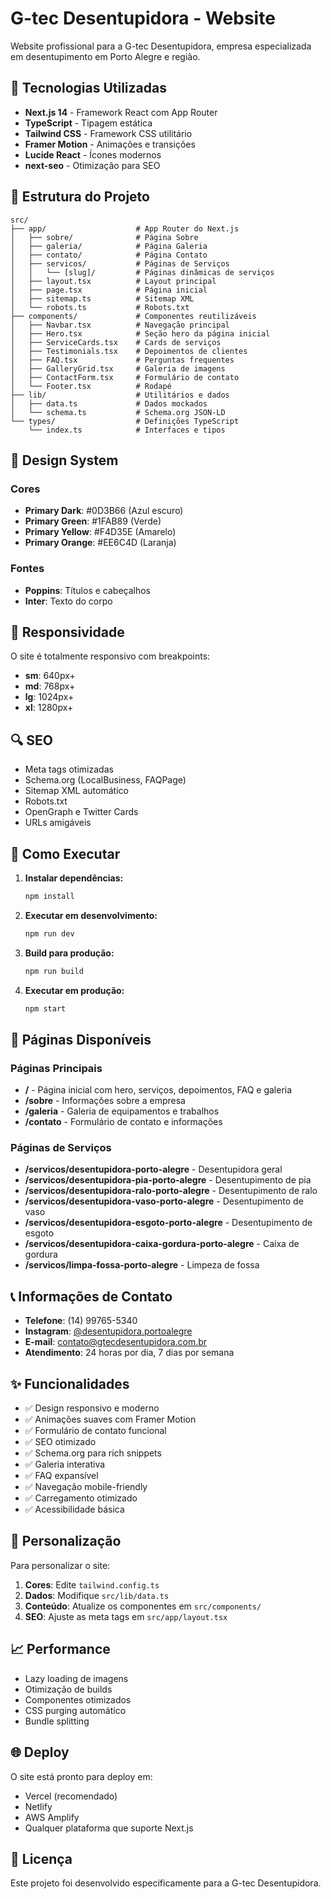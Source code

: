 # G-tec Desentupidora - Website

Website profissional para a G-tec Desentupidora, empresa especializada em desentupimento em Porto Alegre e região.

## 🚀 Tecnologias Utilizadas

- **Next.js 14** - Framework React com App Router
- **TypeScript** - Tipagem estática
- **Tailwind CSS** - Framework CSS utilitário
- **Framer Motion** - Animações e transições
- **Lucide React** - Ícones modernos
- **next-seo** - Otimização para SEO

## 📁 Estrutura do Projeto

```
src/
├── app/                    # App Router do Next.js
│   ├── sobre/              # Página Sobre
│   ├── galeria/            # Página Galeria
│   ├── contato/            # Página Contato
│   ├── servicos/           # Páginas de Serviços
│   │   └── [slug]/         # Páginas dinâmicas de serviços
│   ├── layout.tsx          # Layout principal
│   ├── page.tsx            # Página inicial
│   ├── sitemap.ts          # Sitemap XML
│   └── robots.ts           # Robots.txt
├── components/             # Componentes reutilizáveis
│   ├── Navbar.tsx          # Navegação principal
│   ├── Hero.tsx            # Seção hero da página inicial
│   ├── ServiceCards.tsx    # Cards de serviços
│   ├── Testimonials.tsx    # Depoimentos de clientes
│   ├── FAQ.tsx             # Perguntas frequentes
│   ├── GalleryGrid.tsx     # Galeria de imagens
│   ├── ContactForm.tsx     # Formulário de contato
│   └── Footer.tsx          # Rodapé
├── lib/                    # Utilitários e dados
│   ├── data.ts             # Dados mockados
│   └── schema.ts           # Schema.org JSON-LD
└── types/                  # Definições TypeScript
    └── index.ts            # Interfaces e tipos
```

## 🎨 Design System

### Cores
- **Primary Dark**: #0D3B66 (Azul escuro)
- **Primary Green**: #1FAB89 (Verde)
- **Primary Yellow**: #F4D35E (Amarelo)
- **Primary Orange**: #EE6C4D (Laranja)

### Fontes
- **Poppins**: Títulos e cabeçalhos
- **Inter**: Texto do corpo

## 📱 Responsividade

O site é totalmente responsivo com breakpoints:
- **sm**: 640px+
- **md**: 768px+
- **lg**: 1024px+
- **xl**: 1280px+

## 🔍 SEO

- Meta tags otimizadas
- Schema.org (LocalBusiness, FAQPage)
- Sitemap XML automático
- Robots.txt
- OpenGraph e Twitter Cards
- URLs amigáveis

## 🚀 Como Executar

1. **Instalar dependências:**
   ```bash
   npm install
   ```

2. **Executar em desenvolvimento:**
   ```bash
   npm run dev
   ```

3. **Build para produção:**
   ```bash
   npm run build
   ```

4. **Executar em produção:**
   ```bash
   npm start
   ```

## 📄 Páginas Disponíveis

### Páginas Principais
- **/** - Página inicial com hero, serviços, depoimentos, FAQ e galeria
- **/sobre** - Informações sobre a empresa
- **/galeria** - Galeria de equipamentos e trabalhos
- **/contato** - Formulário de contato e informações

### Páginas de Serviços
- **/servicos/desentupidora-porto-alegre** - Desentupidora geral
- **/servicos/desentupidora-pia-porto-alegre** - Desentupimento de pia
- **/servicos/desentupidora-ralo-porto-alegre** - Desentupimento de ralo
- **/servicos/desentupidora-vaso-porto-alegre** - Desentupimento de vaso
- **/servicos/desentupidora-esgoto-porto-alegre** - Desentupimento de esgoto
- **/servicos/desentupidora-caixa-gordura-porto-alegre** - Caixa de gordura
- **/servicos/limpa-fossa-porto-alegre** - Limpeza de fossa

## 📞 Informações de Contato

- **Telefone**: (14) 99765-5340
- **Instagram**: [@desentupidora.portoalegre](https://www.instagram.com/desentupidora.portoalegre/)
- **E-mail**: contato@gtecdesentupidora.com.br
- **Atendimento**: 24 horas por dia, 7 dias por semana

## ✨ Funcionalidades

- ✅ Design responsivo e moderno
- ✅ Animações suaves com Framer Motion
- ✅ Formulário de contato funcional
- ✅ SEO otimizado
- ✅ Schema.org para rich snippets
- ✅ Galeria interativa
- ✅ FAQ expansível
- ✅ Navegação mobile-friendly
- ✅ Carregamento otimizado
- ✅ Acessibilidade básica

## 🔧 Personalização

Para personalizar o site:

1. **Cores**: Edite `tailwind.config.ts`
2. **Dados**: Modifique `src/lib/data.ts`
3. **Conteúdo**: Atualize os componentes em `src/components/`
4. **SEO**: Ajuste as meta tags em `src/app/layout.tsx`

## 📈 Performance

- Lazy loading de imagens
- Otimização de builds
- Componentes otimizados
- CSS purging automático
- Bundle splitting

## 🌐 Deploy

O site está pronto para deploy em:
- Vercel (recomendado)
- Netlify
- AWS Amplify
- Qualquer plataforma que suporte Next.js

## 📝 Licença

Este projeto foi desenvolvido especificamente para a G-tec Desentupidora.